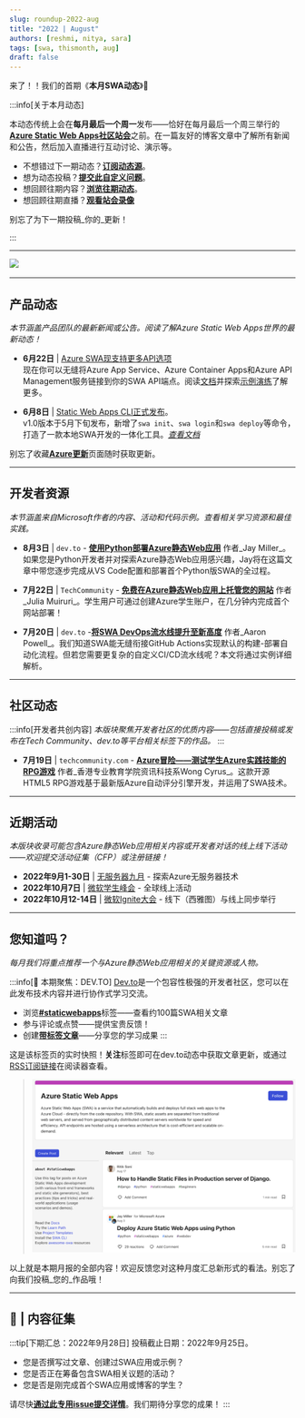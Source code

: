 ```yaml
---
slug: roundup-2022-aug
title: "2022 | August"
authors: [reshmi, nitya, sara]
tags: [swa, thismonth, aug]
draft: false 
---
```


<head>
  <meta name="twitter:url" content="https://www.azurestaticwebapps.dev/blog/roundup-2022-aug" />
  <meta name="twitter:title" content="This Month in Azure Static Web Apps: Aug 2022" />
  <meta name="twitter:description" content="A monthly roundup of news, articles, events and more - on Azure Static Web Apps" />
  <meta name="twitter:image" content="https://www.azurestaticwebapps.dev/img/png/roundup/aug.png" />
  <meta name="twitter:card" content="summary_large_image" />
  <meta name="twitter:creator" content="@nitya" />
  <meta name="twitter:site" content="@AzureStaticApps" /> 
  <link rel="canonical" href="https://www.azurestaticwebapps.dev/blog/roundup-2022-aug" />
</head>

来了！！我们的首期《**本月SWA动态**》🎉

:::info[关于本月动态]

本动态传统上会在**每月最后一个周一**发布——恰好在每月最后一个周三举行的[**Azure Static Web Apps社区站会**](https://www.youtube.com/playlist?list=PLI7iePan8aH7Yo8vo288dAULgjyCCCcEJ)之前。在一篇友好的博客文章中了解所有新闻和公告，然后加入直播进行互动讨论、演示等。

 * 不想错过下一期动态？<a href="/thismonth/rss.xml" target="_blank">**订阅动态源**</a>。
 * 想为动态投稿？[**提交此自定义问题**](https://github.com/staticwebdev/30DaysOfSWA/issues/new?assignees=&labels=ThisMonthIn+-+Community&template=---this-month-in-swa--community-submission.md&title=This+Month+In%3A+Community)。
 * 想回顾往期内容？[**浏览往期动态**](/roundup#roundups-archive)。
 * 想回顾往期直播？[**观看站会录像**](https://aka.ms/swa/community/standups)

别忘了为下一期投稿_你的_更新！

:::

---

![](../../static/img/png/roundup/aug.png)

---

## 产品动态

_本节涵盖产品团队的最新新闻或公告。阅读了解Azure Static Web Apps世界的最新动态！_

* **6月22日** | [Azure SWA现支持更多API选项](https://azure.microsoft.com/en-us/updates/public-preview-new-api-backend-options-in-azure-static-web-apps/)<br/> 现在你可以无缝将Azure App Service、Azure Container Apps和Azure API Management服务链接到你的SWA API端点。阅读[文档](https://docs.microsoft.com/en-us/azure/static-web-apps/apis-overview)并探索[示例演练](https://techcommunity.microsoft.com/t5/apps-on-azure-blog/new-api-backend-options-in-azure-static-web-apps/ba-p/3516882)了解更多。

* **6月8日** | [Static Web Apps CLI正式发布](https://azure.microsoft.com/en-us/updates/static-web-apps-cli-now-available/)。<br/> v1.0版本于5月下旬发布，新增了`swa init`、`swa login`和`swa deploy`等命令，打造了一款本地SWA开发的一体化工具。[_查看文档_](https://azure.github.io/static-web-apps-cli/)

别忘了收藏[**Azure更新**](https://azure.microsoft.com/en-us/updates/?query=static%20web%20apps)页面随时获取更新。

---

## 开发者资源

_本节涵盖来自Microsoft作者的内容、活动和代码示例。查看相关学习资源和最佳实践。_

* **8月3日** | `dev.to` - [**使用Python部署Azure静态Web应用**](https://dev.to/azure/deploy-azure-static-web-apps-using-python-1hn7) 作者_Jay Miller_。如果您是Python开发者并对探索Azure静态Web应用感兴趣，Jay将在这篇文章中带您逐步完成从VS Code配置和部署首个Python版SWA的全过程。

* **7月22日** | `TechCommunity` - [**免费在Azure静态Web应用上托管您的网站**](https://techcommunity.microsoft.com/t5/educator-developer-blog/host-your-website-on-azure-static-web-apps-for-free/ba-p/3579709?WT.mc_id=academic-74011-sagibbon) 作者_Julia Muiruri_。学生用户可通过创建Azure学生账户，在几分钟内完成首个网站部署！

* **7月20日** | `dev.to` -[**将SWA DevOps流水线提升至新高度**](https://dev.to/azure/taking-a-swa-devops-pipeline-to-the-next-level-5co3) 作者_Aaron Powell_。我们知道SWA能无缝衔接GitHub Actions实现默认的构建-部署自动化流程。但若您需要更复杂的自定义CI/CD流水线呢？本文将通过实例详细解析。

---

## 社区动态

:::info[开发者共创内容]
_本版块聚焦开发者社区的优质内容——包括直接投稿或发布在Tech Community、dev.to等平台相关标签下的作品。_
:::

* **7月19日** | `techcommunity.com` - [**Azure冒险——测试学生Azure实践技能的RPG游戏**](https://techcommunity.microsoft.com/t5/educator-developer-blog/azure-adventure-a-rpg-game-to-test-student-s-azure-practical/ba-p/3576331?WT.mc_id=academic-74011-sagibbon) 作者_香港专业教育学院资讯科技系Wong Cyrus_。这款开源HTML5 RPG游戏基于最新版Azure自动评分引擎开发，并运用了SWA技术。

---

## 近期活动

_本版块收录可能包含Azure静态Web应用相关内容或开发者对话的线上线下活动——欢迎提交活动征集（CFP）或注册链接！_

* **2022年9月1-30日** | [无服务器九月](https://aka.ms/serverless-september) - 探索Azure无服务器技术
* **2022年10月7日** | [微软学生峰会](https://developer.microsoft.com/en-us/reactor/overview/student-summit-2022/) - 全球线上活动
* **2022年10月12-14日** | [微软Ignite大会](https://ignite.microsoft.com/en-US/home) - 线下（西雅图）与线上同步举行

---

## 您知道吗？

_每月我们将重点推荐一个与Azure静态Web应用相关的关键资源或人物。_

:::info[🌟 本期聚焦：DEV.TO]
[Dev.to](https://dev.to)是一个包容性极强的开发者社区，您可以在此发布技术内容并进行协作式学习交流。

 * 浏览[**#staticwebapps**](https://dev.to/t/staticwebapps)标签——查看约100篇SWA相关文章
 * 参与评论或点赞——提供宝贵反馈！
 * 创建[**带标签文章**](https://dev.to/new/staticwebapps)——分享您的学习成果
:::

这是该标签页的实时快照！**关注**标签即可在dev.to动态中获取文章更新，或通过[RSS订阅链接](https://dev.to/feed/tag/staticwebapps)在阅读器查看。

> ![dev.to #staticwebapps页面](./devto.png)

以上就是本期月报的全部内容！欢迎反馈您对这种月度汇总新形式的看法。别忘了向我们投稿_您的_作品哦！

---

## 🚨 | 内容征集

:::tip[下期汇总：2022年9月28日]
投稿截止日期：2022年9月25日。

 * 您是否撰写过文章、创建过SWA应用或示例？
 * 您是否正在筹备包含SWA相关议题的活动？
 * 您是否是刚完成首个SWA应用或博客的学生？

请尽快[**通过此专用issue提交详情**](https://github.com/staticwebdev/30DaysOfSWA/issues/new?assignees=&labels=ThisMonthIn+-+Community&template=---this-month-in-swa--community-submission.md&title=This+Month+In%3A+Community)。我们期待分享您的成果！
:::